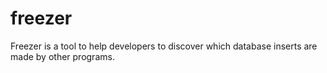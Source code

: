 # freezer
Freezer is a tool to help developers to discover which database inserts are made by other programs.
